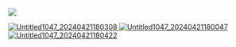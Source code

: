 
<img src="https://cdn.discordapp.com/attachments/1225115192078241887/1231638694918885429/Untitled1048_20240421181207.png?ex=6637afeb&is=66253aeb&hm=e7c280e9f6e20a16f79a1794c9519f01f016d7fab347b538a337a92a1fd289ba&">

<a href="https://falsephd.123guestbook.com/"> ![Untitled1047_20240421180308](https://github.com/10shadows/10shadows/assets/128318089/c62132c0-3179-4cb8-a282-49072e7f665d) </a> <a href="https://github.com/falsephd"> ![Untitled1047_20240421180047](https://github.com/10shadows/10shadows/assets/128318089/0b53b245-eeb4-46aa-ab8a-9653fe4b99c5) </a> <a href="https://rentry.co/brokerscythes"> ![Untitled1047_20240421180422](https://github.com/10shadows/10shadows/assets/128318089/3a4906d2-5816-4248-9806-c8ff16cd7b4e) </a>
